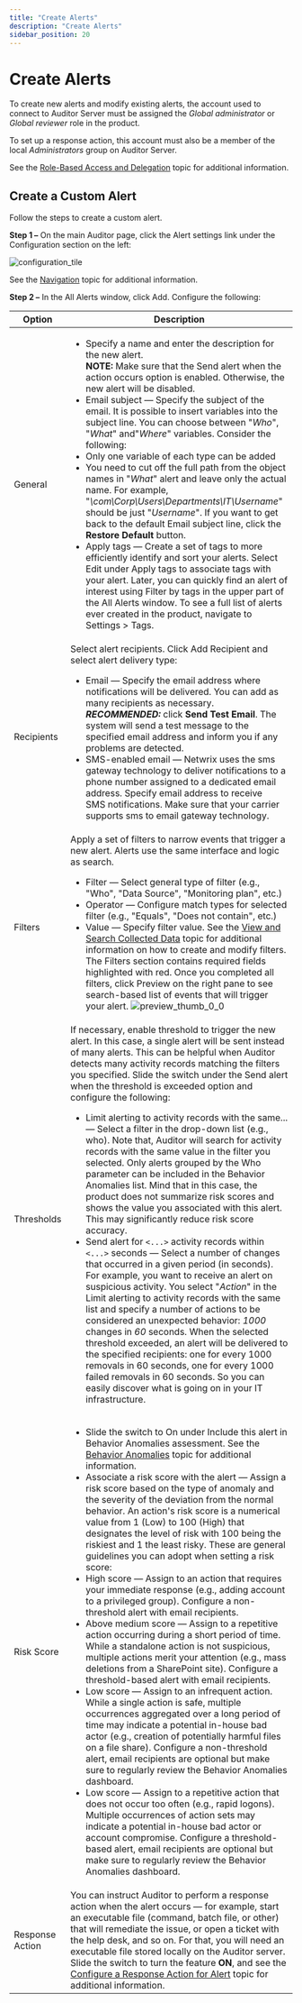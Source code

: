 ```yaml
---
title: "Create Alerts"
description: "Create Alerts"
sidebar_position: 20
---
```


# Create Alerts

To create new alerts and modify existing alerts, the account used to connect to Auditor Server must
be assigned the _Global administrator_ or _Global reviewer_ role in the product.

To set up a response action, this account must also be a member of the local _Administrators_ group
on Auditor Server.

See the
[](https://helpcenter.netwrix.com/Roles/Role_Based_Access.html)[Role-Based Access and Delegation](/docs/auditor/10.8/admin/monitoringplans/delegation.md)
topic for additional information.

## Create a Custom Alert

Follow the steps to create a custom alert.

**Step 1 –** On the main Auditor page, click the Alert settings link under the Configuration section
on the left:

![configuration_tile](/images/auditor/10.7/admin/alertsettings/configuration_tile.webp)

See the [Navigation](/docs/auditor/10.8/admin/navigation/overview.md) topic for additional information.

**Step 2 –** In the All Alerts window, click Add. Configure the following:

| Option          | Description                                                                                                                                                                                                                                                                                                                                                                                                                                                                                                                                                                                                                                                                                                                                                                                                                                                                                                                                                                                                                                                                                                                                                                                                                                                                                                                                                                                                                                                                                                                                                                                                                                                                                                                                                                                                                                                |
| --------------- | ---------------------------------------------------------------------------------------------------------------------------------------------------------------------------------------------------------------------------------------------------------------------------------------------------------------------------------------------------------------------------------------------------------------------------------------------------------------------------------------------------------------------------------------------------------------------------------------------------------------------------------------------------------------------------------------------------------------------------------------------------------------------------------------------------------------------------------------------------------------------------------------------------------------------------------------------------------------------------------------------------------------------------------------------------------------------------------------------------------------------------------------------------------------------------------------------------------------------------------------------------------------------------------------------------------------------------------------------------------------------------------------------------------------------------------------------------------------------------------------------------------------------------------------------------------------------------------------------------------------------------------------------------------------------------------------------------------------------------------------------------------------------------------------------------------------------------------------------------------- |
| General         | <ul><li>Specify a name and enter the description for the new alert. <br />**NOTE:** Make sure that the Send alert when the action occurs option is enabled. Otherwise, the new alert will be disabled.</li><li>Email subject — Specify the subject of the email. It is possible to insert variables into the subject line. You can choose between "_Who_", "_What_" and"_Where_" variables. Consider the following:</li><li>Only one variable of each type can be added</li><li>You need to cut off the full path from the object names in "_What_" alert and leave only the actual name. For example, "_\com\Corp\Users\Departments\IT\Username_" should be just "_Username_". If you want to get back to the default Email subject line, click the **Restore Default** button.</li><li>Apply tags — Create a set of tags to more efficiently identify and sort your alerts. Select Edit under Apply tags to associate tags with your alert. Later, you can quickly find an alert of interest using Filter by tags in the upper part of the All Alerts window. To see a full list of alerts ever created in the product, navigate to Settings > Tags.</li></ul>                                                                                                                                                                                                                                                                                                                                                                                                                                                                                                                                                                                                                                                                                           |
| Recipients      | Select alert recipients. Click Add Recipient and select alert delivery type: <ul><li>Email — Specify the email address where notifications will be delivered. You can add as many recipients as necessary. <br />**_RECOMMENDED:_** click **Send Test Email**. The system will send a test message to the specified email address and inform you if any problems are detected.</li><li>SMS-enabled email — Netwrix uses the sms gateway technology to deliver notifications to a phone number assigned to a dedicated email address. Specify email address to receive SMS notifications. Make sure that your carrier supports sms to email gateway technology.</li></ul>                                                                                                                                                                                                                                                                                                                                                                                                                                                                                                                                                                                                                                                                                                                                                                                                                                                                                                                                                                                                                                                                                                                                                                                   |
| Filters         | Apply a set of filters to narrow events that trigger a new alert. Alerts use the same interface and logic as search. <ul><li>Filter — Select general type of filter (e.g., "Who", "Data Source", "Monitoring plan", etc.)</li><li>Operator — Configure match types for selected filter (e.g., "Equals", "Does not contain", etc.)</li><li>Value — Specify filter value. See the [View and Search Collected Data](/docs/auditor/10.8/admin/search/overview.md) topic for additional information on how to create and modify filters. The Filters section contains required fields highlighted with red. Once you completed all filters, click Preview on the right pane to see search-based list of events that will trigger your alert. ![preview_thumb_0_0](/images/auditor/10.7/admin/alertsettings/preview_thumb_0_0.webp)</li></ul>                                                                                                                                                                                                                                                                                                                                                                                                                                                                                                                                                                                                                                                                                                                                                                                                                                                                                                                                                                                                          |
| Thresholds      | If necessary, enable threshold to trigger the new alert. In this case, a single alert will be sent instead of many alerts. This can be helpful when Auditor detects many activity records matching the filters you specified. Slide the switch under the Send alert when the threshold is exceeded option and configure the following: <ul><li>Limit alerting to activity records with the same... — Select a filter in the drop-down list (e.g., who). Note that, Auditor will search for activity records with the same value in the filter you selected. Only alerts grouped by the Who parameter can be included in the Behavior Anomalies list. Mind that in this case, the product does not summarize risk scores and shows the value you associated with this alert. This may significantly reduce risk score accuracy.</li><li>Send alert for `<...>` activity records within `<...>` seconds — Select a number of changes that occurred in a given period (in seconds). For example, you want to receive an alert on suspicious activity. You select "_Action_" in the Limit alerting to activity records with the same list and specify a number of actions to be considered an unexpected behavior: _1000_ changes in _60_ seconds. When the selected threshold exceeded, an alert will be delivered to the specified recipients: one for every 1000 removals in 60 seconds, one for every 1000 failed removals in 60 seconds. So you can easily discover what is going on in your IT infrastructure.</li></ul>                                                                                                                                                                                                                                                                                                                                 |
| Risk Score      | <ul><li>Slide the switch to On under Include this alert in Behavior Anomalies assessment. See the [Behavior Anomalies](/docs/auditor/10.8/admin/behavioranomalies/overview.md) topic for additional information.</li><li>Associate a risk score with the alert — Assign a risk score based on the type of anomaly and the severity of the deviation from the normal behavior. An action's risk score is a numerical value from 1 (Low) to 100 (High) that designates the level of risk with 100 being the riskiest and 1 the least risky. These are general guidelines you can adopt when setting a risk score:</li><li>High score — Assign to an action that requires your immediate response (e.g., adding account to a privileged group). Configure a non-threshold alert with email recipients.</li><li>Above medium score — Assign to a repetitive action occurring during a short period of time. While a standalone action is not suspicious, multiple actions merit your attention (e.g., mass deletions from a SharePoint site). Configure a threshold-based alert with email recipients.</li><li>Low score — Assign to an infrequent action. While a single action is safe, multiple occurrences aggregated over a long period of time may indicate a potential in-house bad actor (e.g., creation of potentially harmful files on a file share). Configure a non-threshold alert, email recipients are optional but make sure to regularly review the Behavior Anomalies dashboard.</li><li>Low score — Assign to a repetitive action that does not occur too often (e.g., rapid logons). Multiple occurrences of action sets may indicate a potential in-house bad actor or account compromise. Configure a threshold-based alert, email recipients are optional but make sure to regularly review the Behavior Anomalies dashboard.</li></ul> |
| Response Action | You can instruct Auditor to perform a response action when the alert occurs — for example, start an executable file (command, batch file, or other) that will remediate the issue, or open a ticket with the help desk, and so on. For that, you will need an executable file stored locally on the Auditor server. Slide the switch to turn the feature **ON**, and see the [Configure a Response Action for Alert](/docs/auditor/10.8/admin/alertsettings/responseaction.md) topic for additional information.                                                                                                                                                                                                                                                                                                                                                                                                                                                                                                                                                                                                                                                                                                                                                                                                                                                                                                                                                                                                                                                                                                                                                                                                                                                                                                                                           |
